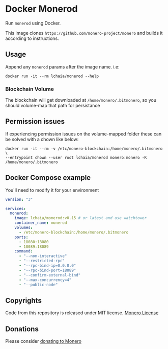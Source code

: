 # Docker Monerod

Run `monerod` using Docker.

This image clones `https://github.com/monero-project/monero` and builds it according to instructions.

## Usage

Append any `monerod` params after the image name. i.e:

```shell
docker run -it --rm lchaia/monerod --help
```

### Blockchain Volume

The blockchain will get downloaded at `/home/monero/.bitmonero`, so you should
volume-map that path for persistance

## Permission issues

If experiencing permission issues on the volume-mapped folder these can be solved
with a chown like below:

```shell
docker run -it --rm -v /etc/monero-blockchain:/home/monero/.bitmonero \
--entrypoint chown --user root lchaia/monerod monero:monero -R /home/monero/.bitmonero
```

## Docker Compose example

You'll need to modify it for your environment

```yaml
version: "3"

services:
  monerod:
    image: lchaia/monerod:v0.15 # or latest and use watchtower
    container_name: monerod
    volumes:
      - /etc/monero-blockchain:/home/monero/.bitmonero
    ports:
      - 18080:18080
      - 18089:18089
    command:
      - "--non-interactive"
      - "--restricted-rpc"
      - "--rpc-bind-ip=0.0.0.0"
      - "--rpc-bind-port=18089"
      - "--confirm-external-bind"
      - "--max-concurrency=4"
      - "--public-node"
```

## Copyrights

Code from this repository is released under MIT license.
[Monero License](https://github.com/monero-project/monero/blob/master/LICENSE)

## Donations

Please consider [donating to Monero](https://github.com/monero-project/monero/tree/release-v0.15#supporting-the-project)
